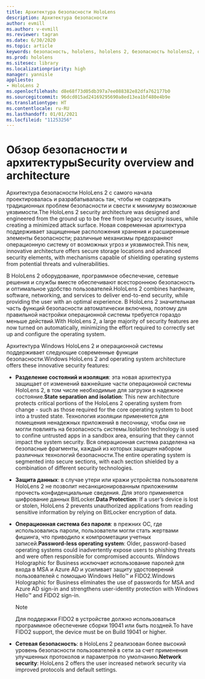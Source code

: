 ```yaml
---
title: Архитектура безопасности HoloLens
description: Архитектура безопасности
author: evmill
ms.author: v-evmill
ms.reviewer: tagran
ms.date: 6/30/2020
ms.topic: article
keywords: безопасность, hololens, hololens 2, безопасность hololens2, обзор безопасности, архитектура безопасности, архитектура, архитектура hololens 2
ms.prod: hololens
ms.sitesec: library
ms.localizationpriority: high
manager: yannisle
appliesto:
- HoloLens 2
ms.openlocfilehash: d8e68f73d05db397a7ee088382e82dfa762177b0
ms.sourcegitcommit: 96dcd015ad24169295690a8ed13ea1bf480e4b9e
ms.translationtype: HT
ms.contentlocale: ru-RU
ms.lasthandoff: 01/01/2021
ms.locfileid: "11253256"
---
```

# <span data-ttu-id="3e422-104">Обзор безопасности и архитектуры</span><span class="sxs-lookup"><span data-stu-id="3e422-104">Security overview and architecture</span></span>

<span data-ttu-id="3e422-105">Архитектура безопасности HoloLens 2 с самого начала проектировалась и разрабатывалась так, чтобы не содержать традиционных проблем безопасности и свести к минимуму возможные уязвимости.</span><span class="sxs-lookup"><span data-stu-id="3e422-105">The HoloLens 2 security architecture was designed and engineered from the ground up to be free from legacy security issues, while creating a minimized attack surface.</span></span> <span data-ttu-id="3e422-106">Новая современная архитектура поддерживает защищенные расположения хранения и расширенные элементы безопасности; различные механизмы предохраняют операционную систему от возможных угроз и уязвимостей.</span><span class="sxs-lookup"><span data-stu-id="3e422-106">This new, innovative architecture offers secure storage locations and advanced security elements, with mechanisms capable of shielding operating systems from potential threats and vulnerabilities.</span></span>

<span data-ttu-id="3e422-107">В HoloLens 2 оборудование, программное обеспечение, сетевые решения и службы вместе обеспечивают всестороннюю безопасность и оптимальное удобство пользователей.</span><span class="sxs-lookup"><span data-stu-id="3e422-107">HoloLens 2 combines hardware, software, networking, and services to deliver end-to-end security, while providing the user with an optimal experience.</span></span> <span data-ttu-id="3e422-108">В HoloLens 2 значительная часть функций безопасности автоматически включена, поэтому для правильной настройки операционной системы требуется гораздо меньше действий.</span><span class="sxs-lookup"><span data-stu-id="3e422-108">With HoloLens 2, a large majority of security features are now turned on automatically, minimizing the effort required to correctly set up and configure the operating system.</span></span>

<span data-ttu-id="3e422-109">Архитектура Windows HoloLens 2 и операционной системы поддерживает следующие современные функции безопасности.</span><span class="sxs-lookup"><span data-stu-id="3e422-109">Windows HoloLens 2 and operating system architecture offers these innovative security features:</span></span>

  * <span data-ttu-id="3e422-110">**Разделение состояний и изоляция**: эта новая архитектура защищает от изменений важнейшие части операционной системы HoloLens 2, в том числе необходимые для загрузки в надежное состояние.</span><span class="sxs-lookup"><span data-stu-id="3e422-110">**State separation and isolation**:  This new architecture protects critical portions of the HoloLens 2 operating system from change - such as those required for the core operating system to boot into a trusted state.</span></span> <span data-ttu-id="3e422-111">Технология изоляции применяется для помещения ненадежных приложений в песочницу, чтобы они не могли повлиять на безопасность системы.</span><span class="sxs-lookup"><span data-stu-id="3e422-111">Isolation technology is used to confine untrusted apps in a sandbox area, ensuring that they cannot impact the system security.</span></span> <span data-ttu-id="3e422-112">Вся операционная система разделена на безопасные фрагменты, каждый из которых защищен набором различных технологий безопасности.</span><span class="sxs-lookup"><span data-stu-id="3e422-112">The entire operating system is segmented into secure sections, with each section shielded by a combination of different security technologies.</span></span>
  
  * <span data-ttu-id="3e422-113">**Защита данных**: в случае утери или кражи устройства пользователя HoloLens 2 не позволит несанкционированным приложениям прочесть конфиденциальные сведения. Для этого применяется шифрование данных BitLocker.</span><span class="sxs-lookup"><span data-stu-id="3e422-113">**Data Protection**: If a user’s device is lost or stolen, HoloLens 2 prevents unauthorized applications from reading sensitive information by relying on BitLocker encryption of data.</span></span> 
  
  * <span data-ttu-id="3e422-114">**Операционная система без пароля**: в прежних ОС, где использовались пароли, пользователи могли стать жертвами фишинга, что приводило к компрометации учетных записей.</span><span class="sxs-lookup"><span data-stu-id="3e422-114">**Password-less operating system**:  Older, password-based operating systems could inadvertently expose users to phishing threats and were often responsible for compromised accounts.</span></span> <span data-ttu-id="3e422-115">Windows Holographic for Business исключает использование паролей для входа в MSA и Azure AD и усиливает защиту удостоверений пользователей с помощью Windows Hello™ и FIDO2.</span><span class="sxs-lookup"><span data-stu-id="3e422-115">Windows Holographic for Business eliminates the use of passwords for MSA and Azure AD sign-in and strengthens user-identity protection with Windows Hello™ and FIDO2 sign-in.</span></span> 
  
    > [!NOTE]
    > <span data-ttu-id="3e422-116">Для поддержки FIDO2 в устройстве должно использоваться программное обеспечение сборки 19041 или быть поздней.</span><span class="sxs-lookup"><span data-stu-id="3e422-116">To have FIDO2 support, the device must be on Build 19041 or higher.</span></span> 

  * <span data-ttu-id="3e422-117">**Сетевая безопасность**: в HoloLens 2 реализован более высокий уровень безопасности пользователей в сети за счет применения улучшенных протоколов и параметров по умолчанию.</span><span class="sxs-lookup"><span data-stu-id="3e422-117">**Network security**: HoloLens 2 offers the user increased network security via improved protocols and default settings.</span></span>
